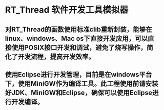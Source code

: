# RT_Thread 软件开发工具模拟器
## 对RT_Thread的函数使用标准clib重新封装，能够在linux、windows、Mac os下直接开发应用，可以直接使用POSIX接口开发和调试，避免了烧写操作，简化了开发流程，提高开发效率。
## 使用Eclipse进行开发管理，目前是在windows平台下，使用MiniGW作为编译工具。此工程使用前请安装好JDK、MiniGW和Eclipse，确保可以使用Eclipse进行开发编译。
